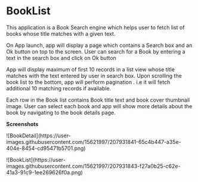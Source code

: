 # BookList
This application is a Book Search engine which helps user to fetch list of books whose title matches with a given text.
<p>On App launch, app will display a page which contains a Search box and an Ok button on top to the screen. User can search for a Book by entering a text in the search box and click on Ok button<p/>
<p>App will display maximum of first 10 records in a list view whose title matches with the text entered by user in search box. Upon scrolling the book list to the bottom, app will perform pagination . i.e it will fetch additional 10 matching records if available.<p/>
<p>Each row in the Book list contains Book title text and book cover thumbnail image. User can select each book and app will show more details about the book by navigating to the book details page.</p>
<p><b>Screenshots</b></p>
<p>![BookDetail](https://user-images.githubusercontent.com/15621997/207931841-65c4b447-a35e-404e-8454-cd95471b5701.png)</p>
<p>![BookList](https://user-images.githubusercontent.com/15621997/207931843-f27a0b25-c62e-41a3-91c9-1ee269626f0a.png)</p>
